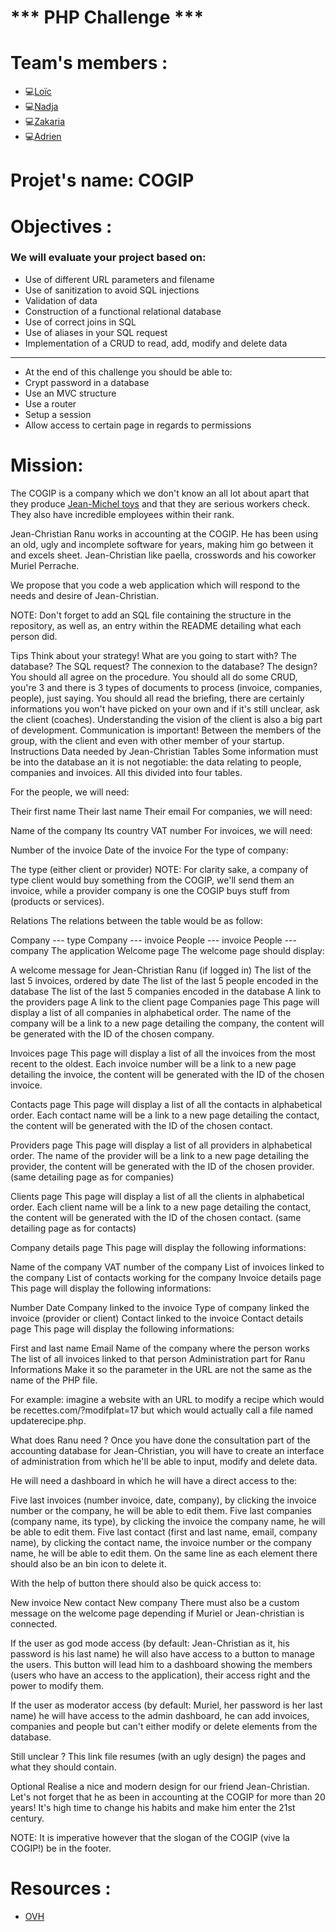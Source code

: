 # *** PHP Challenge ***

# Team's members :
* 💻<a href="https://github.com/HanLoi">Loïc</a>
* 💻<a href="https://github.com/Nadja-BeCode">Nadja</a>
* 💻<a href="https://github.com/ZakariaSelassi">Zakaria</a>
* 💻<a href="https://github.com/AdrienCallewaert">Adrien</a>

# Projet's name: COGIP

# Objectives :
### We will evaluate your project based on:
* Use of different URL parameters and filename
* Use of sanitization to avoid SQL injections
* Validation of data
* Construction of a functional relational database
* Use of correct joins in SQL
* Use of aliases in your SQL request
* Implementation of a CRUD to read, add, modify and delete data
******************************************************
* At the end of this challenge you should be able to:
* Crypt password in a database
* Use an MVC structure
* Use a router
* Setup a session
* Allow access to certain page in regards to permissions

# Mission:
The COGIP is a company which we don't know an all lot about apart that they produce <a href="https://www.dailymotion.com/video/x3a51">Jean-Michel toys</a> and that they are serious workers check. They also have incredible employees within their rank.

Jean-Christian Ranu works in accounting at the COGIP. He has been using an old, ugly and incomplete software for years, making him go between it and excels sheet. Jean-Christian like paella, crosswords and his coworker Muriel Perrache.

We propose that you code a web application which will respond to the needs and desire of Jean-Christian.

NOTE: Don't forget to add an SQL file containing the structure in the repository, as well as, an entry within the README detailing what each person did.

Tips
Think about your strategy! What are you going to start with? The database? The SQL request? The connexion to the database? The design? You should all agree on the procedure.
You should all do some CRUD, you're 3 and there is 3 types of documents to process (invoice, companies, people), just saying.
You should all read the briefing, there are certainly informations you won't have picked on your own and if it's still unclear, ask the client (coaches). Understanding the vision of the client is also a big part of development.
Communication is important! Between the members of the group, with the client and even with other member of your startup.
Instructions
Data needed by Jean-Christian
Tables
Some information must be into the database an it is not negotiable: the data relating to people, companies and invoices. All this divided into four tables.

For the people, we will need:

Their first name
Their last name
Their email
For companies, we will need:

Name of the company
Its country
VAT number
For invoices, we will need:

Number of the invoice
Date of the invoice
For the type of company:

The type (either client or provider)
NOTE: For clarity sake, a company of type client would buy something from the COGIP, we'll send them an invoice, while a provider company is one the COGIP buys stuff from (products or services).

Relations
The relations between the table would be as follow:

Company --- type
Company --- invoice
People --- invoice
People --- company
The application
Welcome page
The welcome page should display:

A welcome message for Jean-Christian Ranu (if logged in)
The list of the last 5 invoices, ordered by date
The list of the last 5 people encoded in the database
The list of the last 5 companies encoded in the database
A link to the providers page
A link to the client page
Companies page
This page will display a list of all companies in alphabetical order. The name of the company will be a link to a new page detailing the company, the content will be generated with the ID of the chosen company.

Invoices page
This page will display a list of all the invoices from the most recent to the oldest. Each invoice number will be a link to a new page detailing the invoice, the content will be generated with the ID of the chosen invoice.

Contacts page
This page will display a list of all the contacts in alphabetical order. Each contact name will be a link to a new page detailing the contact, the content will be generated with the ID of the chosen contact.

Providers page
This page will display a list of all providers in alphabetical order. The name of the provider will be a link to a new page detailing the provider, the content will be generated with the ID of the chosen provider. (same detailing page as for companies)

Clients page
This page will display a list of all the clients in alphabetical order. Each client name will be a link to a new page detailing the contact, the content will be generated with the ID of the chosen contact. (same detailing page as for contacts)

Company details page
This page will display the following informations:

Name of the company
VAT number of the company
List of invoices linked to the company
List of contacts working for the company
Invoice details page
This page will display the following informations:

Number
Date
Company linked to the invoice
Type of company linked the invoice (provider or client)
Contact linked to the invoice
Contact details page
This page will display the following informations:

First and last name
Email
Name of the company where the person works
The list of all invoices linked to that person
Administration part for Ranu
Informations
Make it so the parameter in the URL are not the same as the name of the PHP file.

For example: imagine a website with an URL to modify a recipe which would be recettes.com/?modifplat=17 but which would actually call a file named updaterecipe.php.

What does Ranu need ?
Once you have done the consultation part of the accounting database for Jean-Christian, you will have to create an interface of administration from which he'll be able to input, modify and delete data.

He will need a dashboard in which he will have a direct access to the:

Five last invoices (number invoice, date, company), by clicking the invoice number or the company, he will be able to edit them.
Five last companies (company name, its type), by clicking the invoice the company name, he will be able to edit them.
Five last contact (first and last name, email, company name), by clicking the contact name, the invoice number or the company name, he will be able to edit them.
On the same line as each element there should also be an bin icon to delete it.

With the help of button there should also be quick access to:

New invoice
New contact
New company
There must also be a custom message on the welcome page depending if Muriel or Jean-christian is connected.

If the user as god mode access (by default: Jean-Christian as it, his password is his last name) he will also have access to a button to manage the users. This button will lead him to a dashboard showing the members (users who have an access to the application), their access right and the power to modify them.

If the user as moderator access (by default: Muriel, her password is her last name) he will have access to the admin dashboard, he can add invoices, companies and people but can't either modify or delete elements from the database.

Still unclear ?
This link file resumes (with an ugly design) the pages and what they should contain.

Optional
Realise a nice and modern design for our friend Jean-Christian. Let's not forget that he as been in accounting at the COGIP for more than 20 years! It's high time to change his habits and make him enter the 21st century.

NOTE: It is imperative however that the slogan of the COGIP (vive la COGIP!) be in the footer.



# Resources : 
* <a href="https://www.ovh.com/be">OVH</a>

